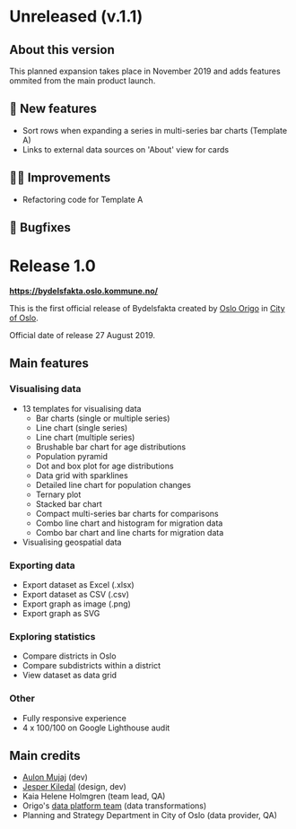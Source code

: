 # Unreleased (v.1.1)

## About this version

This planned expansion takes place in November 2019 and adds features ommited from the main product launch.

## 🚀 New features

- Sort rows when expanding a series in multi-series bar charts (Template A)
- Links to external data sources on 'About' view for cards

## 💅🏽 Improvements

- Refactoring code for Template A

## 🐛 Bugfixes

# Release 1.0

**https://bydelsfakta.oslo.kommune.no/**

This is the first official release of Bydelsfakta created by [Oslo Origo](http://labs.oslo.kommune.no/) in [City of Oslo](http://oslo.kommune.no/).

Official date of release 27 August 2019.

## Main features

### Visualising data

- 13 templates for visualising data
  - Bar charts (single or multiple series)
  - Line chart (single series)
  - Line chart (multiple series)
  - Brushable bar chart for age distributions
  - Population pyramid
  - Dot and box plot for age distributions
  - Data grid with sparklines
  - Detailed line chart for population changes
  - Ternary plot
  - Stacked bar chart
  - Compact multi-series bar charts for comparisons
  - Combo line chart and histogram for migration data
  - Combo bar chart and line charts for migration data
- Visualising geospatial data

### Exporting data

- Export dataset as Excel (.xlsx)
- Export dataset as CSV (.csv)
- Export graph as image (.png)
- Export graph as SVG

### Exploring statistics

- Compare districts in Oslo
- Compare subdistricts within a district
- View dataset as data grid

### Other

- Fully responsive experience
- 4 x 100/100 on Google Lighthouse audit

## Main credits

- [Aulon Mujaj](https://github.com/aulonm) (dev)
- [Jesper Kiledal](https://github.com/kiledal) (design, dev)
- Kaia Helene Holmgren (team lead, QA)
- Origo's [data platform team](https://labs.oslo.kommune.no/artikler/oslodata-til-folket) (data transformations)
- Planning and Strategy Department in City of Oslo (data provider, QA)
